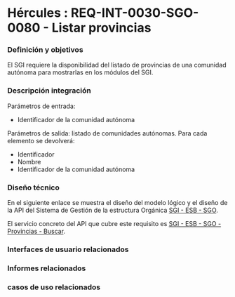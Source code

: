 # Hércules : REQ\-INT\-0030\-SGO\-0080 \- Listar provincias













### Definición y objetivos

El SGI requiere la disponibilidad del listado de provincias de una comunidad autónoma para mostrarlas en los módulos del SGI.

### Descripción integración

Parámetros de entrada:

* Identificador de la comunidad autónoma

Parámetros de salida: listado de comunidades autónomas. Para cada elemento se devolverá:

* Identificador
* Nombre
* Identificador de la comunidad autónoma

### Diseño técnico

En el siguiente enlace se muestra el diseño del modelo lógico y el diseño de la API del Sistema de Gestión de la estructura Orgánica [SGI \- ESB \- SGO](https://confluence.um.es/confluence/display/HERCULES/SGI+-+ESB+-+SGO "https://confluence.um.es/confluence/display/HERCULES/SGI+-+ESB+-+SGO").

El servicio concreto del API que cubre este requisito es [SGI \- ESB \- SGO \- Provincias \- Buscar](/hercules/sgi-sistema-de-gestion-de-investigacion/diseno/componentes/sgi-esb/sgi-esb-sgo/sgi-esb-sgo-provincias-buscar.md "/hercules/sgi-sistema-de-gestion-de-investigacion/diseno/componentes/sgi-esb/sgi-esb-sgo/sgi-esb-sgo-provincias-buscar.md").

  








### Interfaces de usuario relacionados







### Informes relacionados







### casos de uso relacionados









